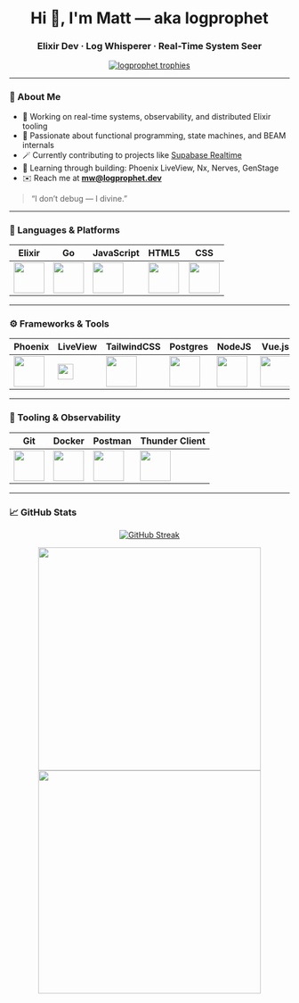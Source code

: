 <h1 align="center">Hi 👋, I'm Matt — aka logprophet</h1>
<h3 align="center">Elixir Dev · Log Whisperer · Real-Time System Seer</h3>

<p align="center">
  <a href="https://github.com/ryo-ma/github-profile-trophy">
    <img src="https://github-profile-trophy.vercel.app/?username=logprophet&theme=juicyfresh&column=6&rank=SSS,SS,S,AAA,AA,A,B,C" alt="logprophet trophies" />
  </a>
</p>

---

### 🧙 About Me

- 🔭 Working on real-time systems, observability, and distributed Elixir tooling  
- 🧠 Passionate about functional programming, state machines, and BEAM internals  
- 🪄 Currently contributing to projects like [Supabase Realtime](https://github.com/supabase/realtime)  
- 🧪 Learning through building: Phoenix LiveView, Nx, Nerves, GenStage  
- ✉️ Reach me at **mw@logprophet.dev**

> “I don’t debug — I divine.”

---

### 🧰 Languages & Platforms

| Elixir | Go | JavaScript | HTML5 | CSS |
|--------|----|------------|-------|-----|
| <img src="https://cdn.jsdelivr.net/gh/devicons/devicon/icons/elixir/elixir-original.svg" width="55" /> | <img src="https://cdn.jsdelivr.net/gh/devicons/devicon/icons/go/go-original.svg" width="55" /> | <img src="https://cdn.jsdelivr.net/gh/devicons/devicon/icons/javascript/javascript-original.svg" width="55" /> | <img src="https://cdn.jsdelivr.net/gh/devicons/devicon/icons/html5/html5-original.svg" width="55" /> | <img src="https://cdn.jsdelivr.net/gh/devicons/devicon/icons/css3/css3-original.svg" width="55" /> |

---

### ⚙️ Frameworks & Tools

| Phoenix | LiveView | TailwindCSS | Postgres | NodeJS | Vue.js |
|---------|----------|-------------|----------|--------|--------|
| <img src="https://cdn.jsdelivr.net/gh/devicons/devicon@latest/icons/phoenix/phoenix-original.svg" width="55" /> | <img src="https://img.shields.io/badge/LiveView-Funky%20Socket%20Magic-red?style=for-the-badge&logo=phoenix-framework&logoColor=white" height="28" /> | <img src="https://cdn.jsdelivr.net/gh/devicons/devicon@latest/icons/tailwindcss/tailwindcss-original.svg" width="55" /> | <img src="https://cdn.jsdelivr.net/gh/devicons/devicon/icons/postgresql/postgresql-original.svg" width="55" /> | <img src="https://cdn.jsdelivr.net/gh/devicons/devicon/icons/nodejs/nodejs-original.svg" width="55" /> | <img src="https://cdn.jsdelivr.net/gh/devicons/devicon/icons/vuejs/vuejs-original.svg" width="55" /> |

---

### 🧪 Tooling & Observability

| Git | Docker | Postman | Thunder Client |
|-----|--------|---------|----------------|
| <img src="https://cdn.jsdelivr.net/gh/devicons/devicon/icons/git/git-original.svg" width="55" /> | <img src="https://cdn.jsdelivr.net/gh/devicons/devicon/icons/docker/docker-original.svg" width="55" /> | <img src="https://cdn.jsdelivr.net/gh/devicons/devicon/icons/postman/postman-original.svg" width="55" /> | <img src="https://raw.githubusercontent.com/thunderclient/thunder-client-support/master/images/thunder-icon.png" width="55" />|

---

### 📈 GitHub Stats

<p align="center">
<a href="https://git.io/streak-stats"><img src="https://github-readme-streak-stats.herokuapp.com?user=logprophet&theme=yeblu&hide_border=true" alt="GitHub Streak" /></a>
</p>

<p align="center">
  <img src="https://github-readme-stats.vercel.app/api?username=logprophet&show_icons=true&count_private=true&theme=highcontrast&hide_border=true" width="400" />
  <img src="https://github-readme-stats.vercel.app/api/top-langs/?username=logprophet&layout=compact&theme=highcontrast&hide_border=true" width="400" />
</p>
